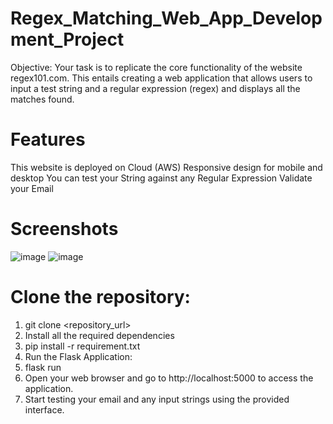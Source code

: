 # Regex_Matching_Web_App_Development_Project

Objective:
Your task is to replicate the core functionality of the website regex101.com. This entails creating a web application that allows users to input a test string and a regular expression (regex) and displays all the matches found.


# Features
This website is deployed on Cloud (AWS)
Responsive design for mobile and desktop
You can test your String against any Regular Expression
Validate your Email
# Screenshots

![image](https://github.com/RoddaAvinash/Regex_Matching_Web_App_Development_Project/assets/155214451/30803797-8449-43e9-ba17-1fc44cd0d539)
![image](https://github.com/RoddaAvinash/Regex_Matching_Web_App_Development_Project/assets/155214451/dc2d1506-9afb-4cc7-bee7-f3e843d56587)

# Clone the repository:
1. git clone <repository_url>
2. Install all the required dependencies
3. pip install -r requirement.txt
4. Run the Flask Application: 
5. flask run
6. Open your web browser and go to http://localhost:5000 to access the application.
7. Start testing your email and any input strings using the provided interface.
					
